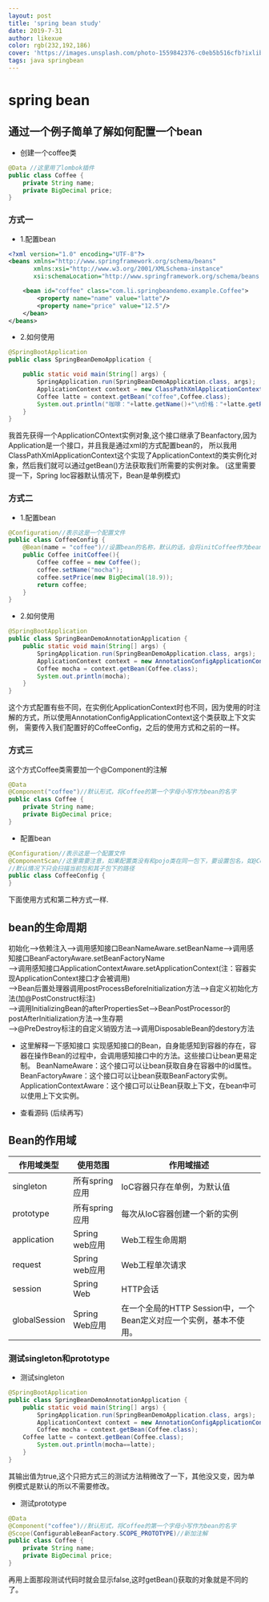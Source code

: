 ```yaml
---
layout: post
title: 'spring bean study'
date: 2019-7-31
author: likexue
color: rgb(232,192,186)
cover: 'https://images.unsplash.com/photo-1559842376-c0eb5b516cfb?ixlib=rb-1.2.1&ixid=eyJhcHBfaWQiOjEyMDd9&auto=format&fit=crop&w=330&q=80'
tags: java springbean
---
```


# spring bean

## 通过一个例子简单了解如何配置一个bean

+ 创建一个coffee类

```java
@Data //这里用了lombok插件
public class Coffee {
    private String name;
    private BigDecimal price;
}
```

### 方式一

+ 1.配置bean

```xml
<?xml version="1.0" encoding="UTF-8"?>
<beans xmlns="http://www.springframework.org/schema/beans"
       xmlns:xsi="http://www.w3.org/2001/XMLSchema-instance"
       xsi:schemaLocation="http://www.springframework.org/schema/beans http://www.springframework.org/schema/beans/spring-beans.xsd">

    <bean id="coffee" class="com.li.springbeandemo.example.Coffee">
        <property name="name" value="latte"/>
        <property name="price" value="12.5"/>
    </bean>
</beans>
```

+ 2.如何使用

```java
@SpringBootApplication
public class SpringBeanDemoApplication {

	public static void main(String[] args) {
		SpringApplication.run(SpringBeanDemoApplication.class, args);
		ApplicationContext context = new ClassPathXmlApplicationContext("bean.xml");
		Coffee latte = context.getBean("coffee",Coffee.class);
		System.out.println("咖啡："+latte.getName()+"\n价格："+latte.getPrice());
	}
}
```

我首先获得一个ApplicationCOntext实例对象,这个接口继承了Beanfactory,因为Application是一个接口，并且我是通过xml的方式配置bean的，
所以我用ClassPathXmlApplicationContext这个实现了ApplicationContext的类实例化对象，然后我们就可以通过getBean()方法获取我们所需要的实例对象。
(这里需要提一下，Spring Ioc容器默认情况下，Bean是单例模式)

### 方式二

+ 1.配置bean

```java
@Configuration//表示这是一个配置文件
public class CoffeeConfig {
    @Bean(name = "coffee")//设置bean的名称，默认的话，会将initCoffee作为bean的名字保存到Spring Ioc容器中.
    public Coffee initCoffee(){
        Coffee coffee = new Coffee();
        coffee.setName("mocha");
        coffee.setPrice(new BigDecimal(18.9));
        return coffee;
    }
}
```

+ 2.如何使用

```java
@SpringBootApplication
public class SpringBeanDemoAnnotationApplication {
    public static void main(String[] args) {
        SpringApplication.run(SpringBeanDemoApplication.class, args);
        ApplicationContext context = new AnnotationConfigApplicationContext(CoffeeConfig.class);
        Coffee mocha = context.getBean(Coffee.class);
        System.out.println(mocha);
    }
}
```

这个方式配置有些不同，在实例化ApplicationContext时也不同，因为使用的时注解的方式，所以使用AnnotationConfigApplicationContext这个类获取上下文实例，
需要传入我们配置好的CoffeeConfig，之后的使用方式和之前的一样。

### 方式三

这个方式Coffee类需要加一个@Component的注解

```java
@Data 
@Component("coffee")//默认形式，将Coffee的第一个字母小写作为bean的名字
public class Coffee {
    private String name;
    private BigDecimal price;
}
```

+ 配置bean

```java
@Configuration//表示这是一个配置文件
@ComponentScan//这里需要注意，如果配置类没有和pojo类在同一包下，要设置包名，如@ComponentScan(basePackages ="com.li.example")，  
//默认情况下只会扫描当前包和其子包下的路径
public class CoffeeConfig {
}
```

下面使用方式和第二种方式一样.

## bean的生命周期

初始化-->依赖注入-->调用感知接口BeanNameAware.setBeanName-->调用感知接口BeanFactoryAware.setBeanFactoryName  
-->调用感知接口ApplicationContextAware.setApplicationContext(注：容器实现ApplicationContext接口才会被调用)  
-->Bean后置处理器调用postProcessBeforeInitialization方法-->自定义初始化方法(加@PostConstruct标注)  
-->调用InitializingBean的afterPropertiesSet-->BeanPostProcessor的postAfterInitialization方法-->生存期  
-->@PreDestroy标注的自定义销毁方法-->调用DisposableBean的destory方法

+ 这里解释一下感知接口
实现感知接口的Bean，自身能感知到容器的存在，容器在操作Bean的过程中，会调用感知接口中的方法。这些接口让bean更易定制。
BeanNameAware：这个接口可以让bean获取自身在容器中的id属性。
BeanFactoryAware：这个接口可以让bean获取BeanFactory实例。
ApplicationContextAware：这个接口可以让Bean获取上下文，在bean中可以使用上下文实例。

+ 查看源码
(后续再写)


## Bean的作用域

作用域类型|使用范围|作用域描述
--|--|--
singleton|所有spring应用|IoC容器只存在单例，为默认值
prototype|所有spring应用|每次从IoC容器创建一个新的实例
application|Spring web应用|Web工程生命周期
request|Spring web应用|Web工程单次请求
session|Spring Web|HTTP会话
globalSession|Spring Web应用|在一个全局的HTTP Session中，一个Bean定义对应一个实例，基本不使用。

### 测试singleton和prototype

+ 测试singleton

```java
@SpringBootApplication
public class SpringBeanDemoAnnotationApplication {
    public static void main(String[] args) {
        SpringApplication.run(SpringBeanDemoApplication.class, args);
        ApplicationContext context = new AnnotationConfigApplicationContext(CoffeeConfig.class);
        Coffee mocha = context.getBean(Coffee.class);
	Coffee latte = context.getBean(Coffee.class);
        System.out.println(mocha==latte);
    }
}
```

其输出值为true,这个只把方式三的测试方法稍微改了一下，其他没又变，因为单例模式是默认的所以不需要修改。

+ 测试prototype

```java
@Data 
@Component("coffee")//默认形式，将Coffee的第一个字母小写作为bean的名字
@Scope(ConfigurableBeanFactory.SCOPE_PROTOTYPE)//新加注解
public class Coffee {
    private String name;
    private BigDecimal price;
}
```

再用上面那段测试代码时就会显示false,这时getBean()获取的对象就是不同的了。

